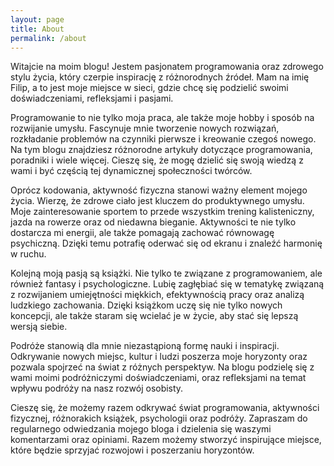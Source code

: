 ```yaml
---
layout: page
title: About
permalink: /about
---
```


Witajcie na moim blogu! Jestem pasjonatem programowania oraz zdrowego stylu życia, który czerpie inspirację z różnorodnych źródeł. Mam na imię Filip, a to jest moje miejsce w sieci, gdzie chcę się podzielić swoimi doświadczeniami, refleksjami i pasjami.

Programowanie to nie tylko moja praca, ale także moje hobby i sposób na rozwijanie umysłu. Fascynuje mnie tworzenie nowych rozwiązań, rozkładanie problemów na czynniki pierwsze i kreowanie czegoś nowego. Na tym blogu znajdziesz różnorodne artykuły dotyczące programowania, poradniki i wiele więcej. Cieszę się, że mogę dzielić się swoją wiedzą z wami i być częścią tej dynamicznej społeczności twórców.

Oprócz kodowania, aktywność fizyczna stanowi ważny element mojego życia. Wierzę, że zdrowe ciało jest kluczem do produktywnego umysłu. Moje zainteresowanie sportem to przede wszystkim trening kalisteniczny, jazda na rowerze oraz od niedawna bieganie. Aktywności te nie tylko dostarcza mi energii, ale także pomagają zachować równowagę psychiczną. Dzięki temu potrafię oderwać się od ekranu i znaleźć harmonię w ruchu.

Kolejną moją pasją są książki. Nie tylko te związane z programowaniem, ale również fantasy i psychologiczne. Lubię zagłębiać się w tematykę związaną z rozwijaniem umiejętności miękkich, efektywnością pracy oraz analizą ludzkiego zachowania. Dzięki książkom uczę się nie tylko nowych koncepcji, ale także staram się wcielać je w życie, aby stać się lepszą wersją siebie.

Podróże stanowią dla mnie niezastąpioną formę nauki i inspiracji. Odkrywanie nowych miejsc, kultur i ludzi poszerza moje horyzonty oraz pozwala spojrzeć na świat z różnych perspektyw. Na blogu podzielę się z wami moimi podróżniczymi doświadczeniami, oraz refleksjami na temat wpływu podróży na nasz rozwój osobisty.

Cieszę się, że możemy razem odkrywać świat programowania, aktywności fizycznej, różnorakich książek, psychologii oraz podróży. Zapraszam do regularnego odwiedzania mojego bloga i dzielenia się waszymi komentarzami oraz opiniami. Razem możemy stworzyć inspirujące miejsce, które będzie sprzyjać rozwojowi i poszerzaniu horyzontów.